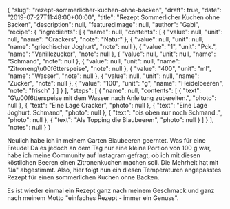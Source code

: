 {
    "slug": "rezept-sommerlicher-kuchen-ohne-backen",
    "draft": true,
    "date": "2019-07-27T11:48:00+00:00",
    "title": "Rezept Sommerlicher Kuchen ohne Backen",
    "description": null,
    "featuredImage": null,
    "author": "Gabi",
    "recipe": {
        "ingredients": [
            {
                "name": null,
                "contents": [
                    {
                        "value": null,
                        "unit": null,
                        "name": "Crackers",
                        "note": "Natur"
                    },
                    {
                        "value": null,
                        "unit": null,
                        "name": "griechischer Joghurt",
                        "note": null
                    },
                    {
                        "value": "1",
                        "unit": "Pck.",
                        "name": "Vanillezucker",
                        "note": null
                    },
                    {
                        "value": null,
                        "unit": null,
                        "name": "Schmand",
                        "note": null
                    },
                    {
                        "value": null,
                        "unit": null,
                        "name": "Zitroneng\u00f6tterspeise",
                        "note": null
                    },
                    {
                        "value": "400",
                        "unit": "ml",
                        "name": "Wasser",
                        "note": null
                    },
                    {
                        "value": null,
                        "unit": null,
                        "name": "Zucker",
                        "note": null
                    },
                    {
                        "value": "100",
                        "unit": "g",
                        "name": "Heidelbeeren",
                        "note": "frisch"
                    }
                ]
            }
        ],
        "steps": [
            {
                "name": null,
                "contents": [
                    {
                        "text": "G\u00f6tterspeise mit dem Wasser nach Anleitung zubereiten.",
                        "photo": null
                    },
                    {
                        "text": "Eine Lage Cracker",
                        "photo": null
                    },
                    {
                        "text": "Eine Lage Joghurt. Schmand",
                        "photo": null
                    },
                    {
                        "text": "bis oben nur noch Schmand..",
                        "photo": null
                    },
                    {
                        "text": "Als Topping die Blaubeeren",
                        "photo": null
                    }
                ]
            }
        ],
        "notes": null
    }
}

Neulich habe ich in meinem Garten Blaubeeren geerntet. Was für eine Freude! Da es jedoch an dem Tag nur eine kleine Portion von 100 g war, habe ich meine Community auf Instagram gefragt, ob ich mit diesen köstlichen Beeren einen Zitronenkuchen machen soll. Die Mehrheit hat mit "Ja" abgestimmt. Also, hier folgt nun ein diesen Temperaturen angepasstes Rezept für einen sommerlichen Kuchen ohne Backen.

Es ist wieder einmal ein Rezept ganz nach meinem Geschmack und ganz nach meinem Motto "einfaches Rezept - immer ein Genuss".